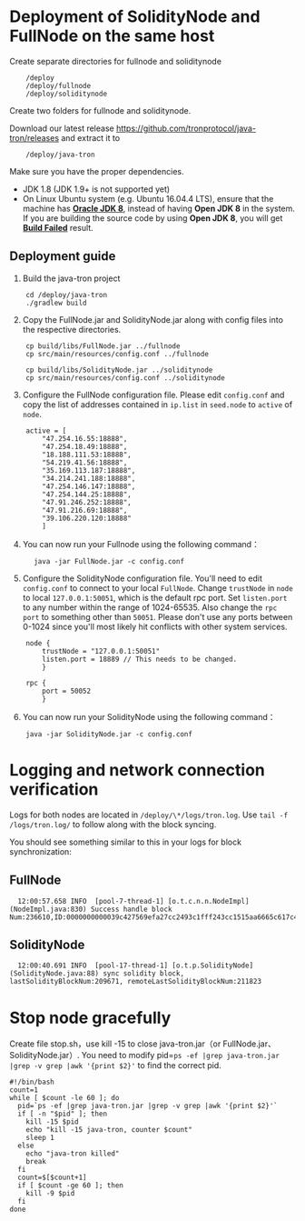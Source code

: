 # Deployment of SolidityNode and FullNode on the same host

Create separate directories for fullnode and soliditynode
```
    /deploy
    /deploy/fullnode
    /deploy/soliditynode
```

Create two folders for fullnode and soliditynode.

Download our latest release https://github.com/tronprotocol/java-tron/releases and extract it to
```      
    /deploy/java-tron 
```

Make sure you have the proper dependencies.

* JDK 1.8 (JDK 1.9+ is not supported yet)
* On Linux Ubuntu system (e.g. Ubuntu 16.04.4 LTS), ensure that the machine has [__Oracle JDK 8__](https://www.digitalocean.com/community/tutorials/how-to-install-java-with-apt-get-on-ubuntu-16-04), instead of having __Open JDK 8__ in the system. If you are building the source code by using __Open JDK 8__, you will get [__Build Failed__](https://github.com/tronprotocol/java-tron/issues/337) result.

## Deployment guide

  1. Build the java-tron project
```
    cd /deploy/java-tron 
    ./gradlew build
```

  2. Copy the FullNode.jar and SolidityNode.jar along with config files into the respective directories.
```
    cp build/libs/FullNode.jar ../fullnode
    cp src/main/resources/config.conf ../fullnode

    cp build/libs/SolidityNode.jar ../soliditynode
    cp src/main/resources/config.conf ../soliditynode
```

  3. Configure the FullNode configuration file. Please edit `config.conf` and copy the list of addresses contained in `ip.list` in `seed.node` to `active` of `node`.
```       
    active = [  
        "47.254.16.55:18888",
        "47.254.18.49:18888",
        "18.188.111.53:18888",
        "54.219.41.56:18888",
        "35.169.113.187:18888",
        "34.214.241.188:18888",
        "47.254.146.147:18888",
        "47.254.144.25:18888",
        "47.91.246.252:18888",
        "47.91.216.69:18888",  
        "39.106.220.120:18888"  
        ]  
```  

  4. You can now run your Fullnode using the following command：
```
      java -jar FullNode.jar -c config.conf
```

  5. Configure the SolidityNode configuration file. You'll need to edit `config.conf` to connect to your local `FullNode`. Change  `trustNode` in `node` to local `127.0.0.1:50051`, which is the default rpc port. Set `listen.port` to any number within the range of 1024-65535. Also change the `rpc port` to something other than `50051`. Please don't use any ports between 0-1024 since you'll most likely hit conflicts with other system services.
```
    node {
        trustNode = "127.0.0.1:50051"
        listen.port = 18889 // This needs to be changed.
        }
    
    rpc {
        port = 50052
        }
```

  6. You can now run your SolidityNode using the following command：
```        
    java -jar SolidityNode.jar -c config.conf
```

# Logging and network connection verification

Logs for both nodes are located in `/deploy/\*/logs/tron.log`. Use `tail -f /logs/tron.log/` to follow along with the block syncing.

You should see something similar to this in your logs for block synchronization:

## FullNode

      12:00:57.658 INFO  [pool-7-thread-1] [o.t.c.n.n.NodeImpl](NodeImpl.java:830) Success handle block Num:236610,ID:0000000000039c427569efa27cc2493c1fff243cc1515aa6665c617c45d2e1bf

## SolidityNode

      12:00:40.691 INFO  [pool-17-thread-1] [o.t.p.SolidityNode](SolidityNode.java:88) sync solidity block, lastSolidityBlockNum:209671, remoteLastSolidityBlockNum:211823

# Stop node gracefully
Create file stop.sh，use kill -15 to close java-tron.jar（or FullNode.jar、SolidityNode.jar）.
You need to modify pid=`ps -ef |grep java-tron.jar |grep -v grep |awk '{print $2}'` to find the correct pid.
```
#!/bin/bash
count=1
while [ $count -le 60 ]; do
  pid=`ps -ef |grep java-tron.jar |grep -v grep |awk '{print $2}'`
  if [ -n "$pid" ]; then
    kill -15 $pid
    echo "kill -15 java-tron, counter $count"
    sleep 1
  else
    echo "java-tron killed"
    break
  fi
  count=$[$count+1]
  if [ $count -ge 60 ]; then
    kill -9 $pid
  fi
done

